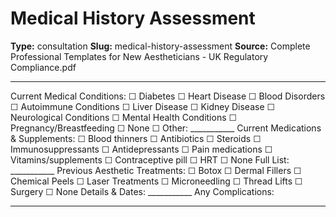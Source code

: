 # Medical History Assessment

**Type:** consultation
**Slug:** medical-history-assessment
**Source:** Complete Professional Templates for New Aestheticians - UK Regulatory Compliance.pdf

---

Current Medical Conditions: ☐ Diabetes ☐ Heart Disease ☐ Blood Disorders ☐ Autoimmune
Conditions ☐ Liver Disease ☐ Kidney Disease ☐ Neurological Conditions ☐ Mental Health Conditions ☐
Pregnancy/Breastfeeding ☐ None ☐ Other: ___________
Current Medications & Supplements: ☐ Blood thinners ☐ Antibiotics ☐ Steroids ☐
Immunosuppressants ☐ Antidepressants ☐ Pain medications ☐ Vitamins/supplements ☐ Contraceptive
pill ☐ HRT ☐ None Full List: ___________
Previous Aesthetic Treatments: ☐ Botox ☐ Dermal Fillers ☐ Chemical Peels ☐ Laser Treatments ☐
Microneedling ☐ Thread Lifts ☐ Surgery ☐ None Details & Dates: ___________ Any Complications:
___________